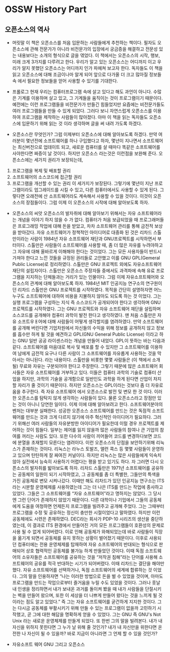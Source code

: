 OSSW History Part
=================
오픈소스의 역사
---------------
  * 머릿말
 이 책은 오픈소스를 처음 입문하는 사람들에게 추천하는 책이다. 필자도 오픈소스에 관해 전문가가 아니라 비전문가의 입장에서 궁금증을 해결하고 전문성 있는 내용보다는 소개의 형식으로 글을 엮었다.
 이 책에서는 오픈소스의 시작, 행보, 미래 크게 3가지를 다루려고 한다. 우리가 알고 있는 오픈소스는 어디까지 이고 우리가 알지 못했던 오픈소스는 어디까지 인가 파헤쳐 보고자 한다.
 독자들도 이 책을 읽고 오픈소스에 대해 조금이나마 알게 되어 앞으로 다가올 더 크고 많아질 정보들 속 에서 필요한 정보들을 얻어 사용할 수 있기를 기대한다.

 * 프롤로그 
 현재 우리는 컴퓨터프로그램 속에 살고 있다고 해도 과언이 아니다. 수많은 기계를 이용하며 살고 있고, 그 기계들을 움직이는 것이 프로그램이기 때문이다.
 예전에는 이런 프로그램들을 비전문가가 만들긴 힘들었지만 요즘에는 비전문가들도 여러 프로그램들을 만들 수 있게 되었다. 그러다 보니 자연스럽게 오픈소스를 이용하여 프로그램을 제작하는 사람들이 많아졌다. 아마 이 책을 읽는 독자들도 오픈소스에 입문하기 위해 읽는 것 이라 생각하며 글을 써 내려 가도록 하겠다.

 * 오픈소스란 무엇인가?
 그럼 이제부터 오픈소스에 대해 알아보도록 하겠다. 만약 여러분이 몇년전에 소프트웨어를 하나 구입했다고 하자, 몇년이 지나면서 소프트웨어는 최신버전으로 업데이트 되고, 새로운 컴퓨터를 살 때마다 똑같은 소프트웨어를 사야한다면 짜증이 날 것이다.
 하지만 오픈소스 라는것은 이런점을 보완해 준다. 오픈소스에는 세가지 권리가 보장되는데,
1. 프로그램을 복제 및 배포할 권리
2. 소프트웨어의 소스코드에 접근할 권리
3. 프로그램을 개선할 수 있는 권리
이 세가지가 보장된다. 그렇기에 몇년이 지난 프로그램이라도 업그레이드를 시킬 수 있고, 다른 컴퓨터에서도 사용할 수 있게 된다. 그렇다면 오래전에 산 소프트웨어라도 계속해서 사용할 수 있을 것이다. 이것이 오픈소스의 장점들이다.
 그럼 이제 이 오픈소스의 시작에 대해 알아보도록 하자.

 * 오픈소스의 씨앗
 오픈소스의 발자취에 대해 알아보기 위해서는 자유 소프트웨어라는 개념을 이야기 하지 않을 수 가 없다. 컴퓨터가 처음 보급되었을 때 프로그래머들은 프로그래밍 작업에 대해 돈을 받았고, 차차 소프트웨어 관리를 통해 금전적 보상을 받아갔다.
 자유 소프트웨어가 정책적인 아이디어로 대중화 된 것은 리차드 스톨만이라는 사람이 1984년 자유 소프트웨어 재단과 GNU프로젝트를 시작하면서 부터이다. 스톨만은 사람들이 소프트웨어를 사용할 때, 좀 더 많은 자유를 누려야하고 그 자유에 대해 올바르게 이해해야 한다는 것이었다. 그는 모든 사용자들이 반드시 가져야 한다고 느낀 것들을 규정된 권리들로 고안했고 이를 GNU GPL(Gemeral Public License)로 정리하였다.
 스톨만은 GNU 프로젝트 외에도 자유소프트웨어 재단의 설립자이다. 스톨만은 오픈소스 주장자들 중에서도 과격파에 속해 유료 프로그램을 지지하는 단체들과는 거리가 있는 인물이다.
 그럼 이제 자유소프트웨어와 오픈소스의 관계에 대해 알아보도록 하자.
 1984년 MIT 인공지능 연구소의 연구원이던 리차드 스톨만은 GNU 프로젝트를 시작하였다. 목적을 간단히 설명하자면 어느 누구도 소프트웨어에 대하여 비용을 지불하지 않아도 되도록 하는 것 이었다. 그는 실행 프로그램을 구성하는 지식 즉 소스코드가 공개되어야 한다고 생각하며 GNU 프로젝트를 시작하였다.
 그는 GNU 프로젝트와 자유 소프트웨어 재단을 설립하며 소스코드를 공개해야 컴퓨터 과학이 발전 한다고 생각하였다.
 맨 처음 스톨만은 자유 소프트우ㅐ어에 대해 사람들이 어떻게 생각할지를 염려하였다. 만약 소프트웨어를 공개해 버린다면 기업차원에서 자신들의 수익을 위해 정보를 공개하지 않고 정보를 흡수만 하게 될 것을 예견하고 GPL(GNU General Public License) 이라고 하는 GNU 일반 공공 라이센스라는 개념을 만들어 내었다.
 GPL이 뜻하는 바는 다음과 같다.
 소프트웨어를 마음대로 복사 및 배포를 할 수 있지만 그 소프트웨어를 이용하여 남에게 금전적 요구나 다른 사람이 그 소프트웨어를 자유롭게 사용하는 것을 막아서는 아니된다. 라는 내용이다.
 스톨만을 비롯한 몇몇 사람들은 (이 책에서 소개될) 무료와 자유는 구분되어야 한다고 주장한다. 그렇기 때문에 많은 소프트웨어 회사들은 자유 소프트웨어를 거부하고 있다. 이들은 컴퓨터 과학의 기술로 컴퓨터 산업을 하지만, 과학의 기술을 공개함으로 일반인도 과학을 하게 된다면 산업이 차지할 자리가 줄 것이기 때문이다. 하지만 오픈소스는 GPL이라는 것보다 좀 더 자유로움을 추구한다. 즉 자유 소프트웨어 에서 오픈소스로 발전 및 변모 한 것 이다.
 이러한 오픈소스를 탐탁지 않게 생각하는 사람들이 있다. 물론 오픈소스라고 장점만 있는 것이 아니니 당연한 일이다. 이제 이에 대해 알아보려고 한다.
 소프트웨어분야의 벤처는 대부분 실패한다. 성공한 오픈소스 소프트웨어를 만드는 것은 독점적 소프트웨어를 만드는 것과 크게 다르지 않기에 아주 혁신적인 아이디어가 필요하다.
 그러기 위해선 여러 사람들의 자유분방한 아이디어가 필요한데 이럴 경우 프로젝트를 제어하는 것이 힘들다. 일부는 제어를 잃지 않을까 많은 사람들의 참여나 큰 기업의 참여를 꺼리는 사람도 있다. 또한 다수의 사람이 끼어들어 코드를 변경하다보면 코드에 분열을 초재할지 모른다는 염려이다. 이런 오픈소스의 단점을 보안하기위해 리눅스가 존재하는 것이다.
 리눅스는 라누스 토발즈, 앨런 콕스 등 몇몇 사람들이 운영하고 있으며 탄탄하게 잘 짜여진 커널이다. 하지만 리눅스는 많은 사람들에게 익숙치 않아 실전에서 능숙히 사용하기 어렵다는 평을 받고 있기도 하다.
 자 그러면 다시 오픈소스의 발자취를 밟아보도록 하자. 리차드 스톨만은 1971년 소프트웨어를 공유하는 공동체의 일원이 되기 시작하였고, 그 공동체를 좀 더 특별한, 그들만의 특색을 가진 공동체로 변모 시켜나갔다.
 이때만 해도 리차드가 있던 인공지능 연구소는 ITS 라는 시분할 운영체제를 사용하였는데 그는 더 나은 ITS를 만드는 작업에 종사하고 있었다. 그들은 그 소프트웨어를 “자유 소프트웨어”라고 명하지는 않았다. 그 당시엔 그런 단어가 존재하지 않았기 때문이다. 다른 대학이나 기업에서 그들의 공동체에게 도움을 여청하면 언제든지 프로그램을 빌려주고 공개해 주었다. 그는 그때부터 프로그램을 수정 및 공유하는 정신이 충만한 시절이었다고 말하였다.
 하지만 이런 공동체에도 시련은 존재하였다. DEC라는 회사가 PDP-10 시리즈의 생산을 중단하였는데, 이 결과로 ITS 환경에서 만들어진 거의 모든 프로그램들이 호환성의 문제로 사용 될 수 없게 되어버렸다. 이로 인해 공동체가 와해되었는데 바로 사람들이 직장을 옮기게 되면서 공동체를 유지 못하는 상황이 벌어졌기 때문이다.
 이후로 사용되던 컴퓨터에는 전용 운영체제를 탑재하여 자유 소프트웨어의 반대되는 형식으로 판매되어 상호 협력적인 공동체를 불가능 하게 만들었던 것이다. 이때 독점 소프트웨어의 소유자들은 소프트웨어를 공유하는 것을 “저작권 침해”라는 단어를 사용해 소프트웨어의 공유를 적극 반대하는 시기가 되어버렸다.
 이때 리차드는 결단을 해야만 했다. 자유 소프트웨어를 선택하거나, 독점 소프트웨어의 세계에 합류하는 것 이었다. 그의 말을 인용하자면 “나는 이러한 방법으로 돈을 벌 수 있었을 것이며, 아마도 프로그램을 만드는 작업으로부터 즐거움을 누릴 수도 있었을 것이다. 그러나 훗날 내 인생을 정리하면서 내가 보내온 과거를 돌이켜 봤을 때 내가 사람들을 단절시키는 벽을 만들어 왔으며, 또한 이 세상을 더 나쁘게 만들어 왔다는 것을 느끼게 될 것이라는 점도 알고 있었다.”
 즉 그는 자유 소프트웨어를 굳건하게 지지한 것이다. 그는 다시금 공동체를 부활시키기 위해 만들 수 있는 프로그램이 없을까 고민하기 시작했고, 곧 그에 대한 해답을 명확하게 얻을 수 있었다. 그는 GNU 즉 GNU's Not Unix 라는 새로운 운영체제를 만들게 되었다.
 또 한번 그의 말을 빌려본다.
 내가 내 자신을 위하지 못힌다면 그 누가 날 위해 줄 것인가?
 내가 내 자신만을 위한다면 온전한 나 자신이 될 수 있을까?
 바로 지금이 아니라면 그 언제 할 수 있을 것인가?

 * 자유소프트 웨어 GNU 그리고 오픈소스
 

